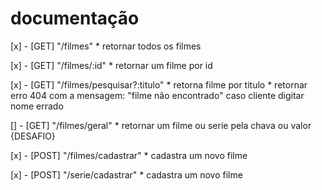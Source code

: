 # documentação

 [x] - [GET] "/filmes" 
    * retornar todos os filmes

 [x] - [GET] "/filmes/:id"
    * retornar um filme por id
    
 [x] - [GET] "/filmes/pesquisar?:titulo"
    * retorna filme por titulo
    * retornar erro 404 com a mensagem: "filme não encontrado" caso cliente digitar nome errado

 [] - [GET] "/filmes/geral"
    * retornar um filme ou serie pela chava ou valor  {DESAFIO}

 [x] - [POST] "/filmes/cadastrar"
    * cadastra um novo filme

 [x] - [POST] "/serie/cadastrar"
    * cadastra um novo filme
